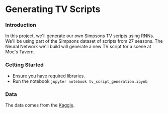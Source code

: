 # Generating TV Scripts

### Introduction
In this project, we'll generate our own Simpsons TV scripts using RNNs. We'll be using part of the Simpsons dataset of scripts from 27 seasons. The Neural Network we'll build will generate a new TV script for a scene at Moe's Tavern.

### Getting Started
* Ensure you have required libraries.
* Run the notebook `jupyter notebook tv_script_generation.ipynb`

### Data
The data comes from the [Kaggle](https://www.kaggle.com/wcukierski/the-simpsons-by-the-data).

